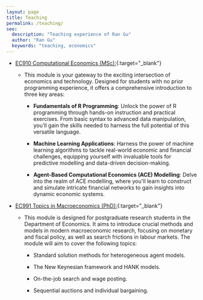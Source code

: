 ```yaml
---
layout: page
title: Teaching
permalink: /teaching/
seo:
  description: "Teaching experience of Ran Gu"
  author: "Ran Gu"
  keywords: "teaching, economics"
---
```



* [EC910 Computational Economics (MSc):](https://www1.essex.ac.uk/modules/Default.aspx?coursecode=EC910&year=24){:target="_blank"}

    * This module is your gateway to the exciting intersection of economics and technology. Designed for students with no prior programming experience, it offers a comprehensive introduction to three key areas:

        * **Fundamentals of R Programming**: Unlock the power of R programming through hands-on instruction and practical exercises. From basic syntax to advanced data manipulation, you'll gain the skills needed to harness the full potential of this versatile language.

        * **Machine Learning Applications**: Harness the power of machine learning algorithms to tackle real-world economic and financial challenges, equipping yourself with invaluable tools for predictive modelling and data-driven decision-making.

        * **Agent-Based Computational Economics (ACE) Modelling**: Delve into the realm of ACE modelling, where you'll learn to construct and simulate intricate financial networks to gain insights into dynamic economic systems.

* [EC991 Topics in Macroeconomics (PhD):](https://www1.essex.ac.uk/modules/Default.aspx?coursecode=EC991&year=24){:target="_blank"}    
    
    * This module is designed for postgraduate research students in the Department of Economics. It aims to introduce crucial methods and models in modern macroeconomic research, focusing on monetary and fiscal policy, as well as search frictions in labour markets. The module will aim to cover the following topics:

        * Standard solution methods for heterogeneous agent models.

        * The New Keynesian framework and HANK models.

        * On-the-job search and wage posting.

        * Sequential auctions and individual bargaining.
